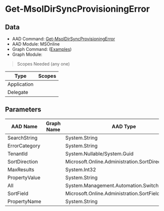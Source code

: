 # Get-MsolDirSyncProvisioningError

> 

## Data

+ AAD Command: [Get-MsolDirSyncProvisioningError](https://docs.microsoft.com/en-us/powershell/module/MSOnline/Get-MsolDirSyncProvisioningError)
+ AAD Module: MSOnline
+ Graph Command: []() ([Examples](https://github.com/orgs/msgraph/discussions?discussions_q=))
+ Graph Module: 

> Scopes Needed (any one)

|Type|Scopes|
|---|---|
|Application||
|Delegate||

## Parameters

|AAD Name|Graph Name|AAD Type|Graph Type|Infos|
|---|---|---|---|---|
|SearchString||System.String|||
|ErrorCategory||System.String|||
|TenantId||System.Nullable/System.Guid|||
|SortDirection||Microsoft.Online.Administration.SortDirection|||
|MaxResults||System.Int32|||
|PropertyValue||System.String|||
|All||System.Management.Automation.SwitchParameter|||
|SortField||Microsoft.Online.Administration.SortField|||
|PropertyName||System.String|||

